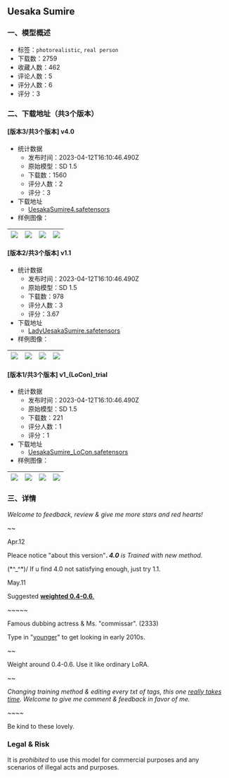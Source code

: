 ## Uesaka Sumire
### 一、模型概述

- 标签：`photorealistic`, `real person`
- 下载数：2759
- 收藏人数：462
- 评论人数：5
- 评分人数：6
- 评分：3

### 二、下载地址（共3个版本）

#### [版本3/共3个版本] v4.0

- 统计数据
  - 发布时间：2023-04-12T16:10:46.490Z
  - 原始模型：SD 1.5
  - 下载数：1560
  - 评分人数：2
  - 评分：3
- 下载地址
  - [UesakaSumire4.safetensors](https://civitai.com/api/download/models/43836)
- 样例图像：

| <img src="https://image.civitai.com/xG1nkqKTMzGDvpLrqFT7WA/babe75f2-18c5-4e34-b4a6-9242d8cdc5e9/width=450/757930.jpeg" /> | <img src="https://image.civitai.com/xG1nkqKTMzGDvpLrqFT7WA/a74fbba8-6aa1-4e35-9985-6c4fbc35674c/width=450/757931.jpeg" /> | <img src="https://image.civitai.com/xG1nkqKTMzGDvpLrqFT7WA/76867268-085c-44e6-8d80-bed96802723e/width=450/757933.jpeg" /> | <img src="https://image.civitai.com/xG1nkqKTMzGDvpLrqFT7WA/6c7e9d53-acc9-4fd6-3f50-0e70e2547100/width=450/478604.jpeg" /> |
| ---- | ---- | ---- | ---- |

#### [版本2/共3个版本] v1.1

- 统计数据
  - 发布时间：2023-04-12T16:10:46.490Z
  - 原始模型：SD 1.5
  - 下载数：978
  - 评分人数：3
  - 评分：3.67
- 下载地址
  - [LadyUesakaSumire.safetensors](https://civitai.com/api/download/models/27600)
- 样例图像：

| <img src="https://image.civitai.com/xG1nkqKTMzGDvpLrqFT7WA/df44719f-a08b-42fd-af0f-936ea5044100/width=450/304142.jpeg" /> | <img src="https://image.civitai.com/xG1nkqKTMzGDvpLrqFT7WA/cd7c4f03-c35a-4495-3bef-65784c9fba00/width=450/304141.jpeg" /> | <img src="https://image.civitai.com/xG1nkqKTMzGDvpLrqFT7WA/9bab0154-092e-40bf-c67c-737b2ea55100/width=450/304140.jpeg" /> | <img src="https://image.civitai.com/xG1nkqKTMzGDvpLrqFT7WA/be8cab50-4491-4388-d265-ab47d6411800/width=450/304139.jpeg" /> |
| ---- | ---- | ---- | ---- |

#### [版本1/共3个版本] v1_(LoCon)_trial

- 统计数据
  - 发布时间：2023-04-12T16:10:46.490Z
  - 原始模型：SD 1.5
  - 下载数：221
  - 评分人数：1
  - 评分：1
- 下载地址
  - [UesakaSumire_LoCon.safetensors](https://civitai.com/api/download/models/27457)
- 样例图像：

| <img src="https://image.civitai.com/xG1nkqKTMzGDvpLrqFT7WA/2b56c344-beba-4754-c988-4a1fe640ae00/width=450/302208.jpeg" /> | <img src="https://image.civitai.com/xG1nkqKTMzGDvpLrqFT7WA/88325fff-3c62-4698-f259-028083446100/width=450/302257.jpeg" /> | <img src="https://image.civitai.com/xG1nkqKTMzGDvpLrqFT7WA/8546f2d4-8012-43bf-553f-fc4994c9e200/width=450/302218.jpeg" /> | <img src="https://image.civitai.com/xG1nkqKTMzGDvpLrqFT7WA/f44b9324-a258-45db-863c-722882773100/width=450/302294.jpeg" /> |
| ---- | ---- | ---- | ---- |


### 三、详情
<p><em>Welcome to feedback, review &amp; give me more stars and red hearts!</em></p><p>~~</p><p>Apr.12</p><p>Pleace notice "about this version"<strong>. <em>4.0</em></strong><em> is Trained with new method. </em></p><p>(*^_^*)/ If u find 4.0 not satisfying enough, just try 1.1.</p><p>May.11</p><p>Suggested <strong><u>weighted 0.4-0.6</u></strong><u>.</u></p><p>~~~~~</p><p>Famous dubbing actress &amp; Ms. "commissar". (2333)</p><p>Type in "<u>younger</u>" to get looking in early 2010s.</p><p>~~</p><p>Weight around 0.4-0.6. Use it like ordinary LoRA.</p><p>~~</p><p><em>Changing training method &amp; editing every txt of tags, this one <u>really takes time</u>. Welcome to give me comment &amp; feedback in favor of me.</em></p><p><em>~~~~</em></p><p>Be kind to these lovely.</p><h3>Legal &amp; Risk</h3><p>It is <em>prohibited</em> to use this model for commercial purposes and any scenarios of illegal acts and purposes.</p>